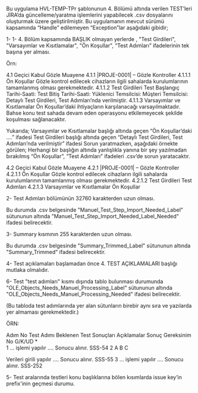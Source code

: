 Bu uygulama HVL-TEMP-TPr şablonunun 4. Bölümü altında verilen TEST’leri JİRA’da güncelleme/yaratma işlemlerini yapabilecek .csv dosyalarını oluşturmak üzere geliştirilmiştir.
Bu uygulamanın mevcut sürümü kapsamında “Handle” edilemeyen “Exception”lar aşağıdaki gibidir;

1- 1-	4. Bölüm kapsamında BAŞLIK olmayan yerlerde , "Test Girdileri", "Varsayımlar ve Kısıtlamalar", "Ön Koşullar", “Test Adımları” ifadelerinin tek başına yer alması. 

Örn:

4.1	Geçici Kabul Gözle Muayene
4.1.1	|PROJE-0001| – Gözle Kontroller
4.1.1.1	Ön Koşullar
Gözle kontrol edilecek cihazların ilgili sahalarda kurulumlarının tamamlanmış olması gerekmektedir.
4.1.1.2	Test Girdileri
Test Başlangıç Tarihi-Saati:
Test Bitiş Tarihi-Saati:
Yüklenici Temsilcisi:
Müşteri Temsilcisi: 
Detaylı Test Girdileri, Test Adımları’nda verilmiştir.
4.1.1.3	Varsayımlar ve Kısıtlamalar
Ön Koşullar’daki ihtiyaçların karşılanacağı varsayılmaktadır.
Bahse konu test sahada devam eden operasyonu etkilemeyecek şekilde koşulması sağlanacaktır.

Yukarıda;
Varsayımlar ve Kısıtlamalar başlığı altında geçen “Ön Koşullar’daki ….” ifadesi Test Girdileri başlığı altında geçen “Detaylı Test Girdileri, Test Adımları’nda verilmiştir” ifadesi Sorun yaratmazken, aşağıdaki örnekte görülen; 
Herhangi bir başlığın altında yanlışlıkla yanına bir şey yazılmadan bırakılmış “Ön Koşullar”, “Test Adımları” ifadeleri .csv’de sorun yaratacaktır.

4.2	Geçici Kabul Gözle Muayene
4.2.1	|PROJE-0001| – Gözle Kontroller
4.2.1.1	Ön Koşullar
Gözle kontrol edilecek cihazların ilgili sahalarda kurulumlarının tamamlanmış olması gerekmektedir.
4.2.1.2	Test Girdileri
Test Adımları
4.2.1.3	Varsayımlar ve Kısıtlamalar
Ön Koşullar


2-	Test Adımları bölümünün 32760 karakterden uzun olması.

Bu durumda .csv belgesinde "Manuel_Test_Step_Import_Needed_Label" sütununun altında "Manuel_Test_Step_Import_Needed_Label_Needed" ifadesi belirecektir.

3-	Summary kısmının 255 karakterden uzun olması. 

Bu durumda .csv belgesinde "Summary_Trimmed_Label" sütununun altında "Summary_Trimmed" ifadesi belirecektir.

4-	Test açıklamaları başlamadan önce 4. TEST AÇIKLAMALARI başlığı mutlaka olmalıdır.

6-  Test "test adımları" kısmı dışında tablo bulunması durumunda "OLE_Objects_Needs_Manuel_Processing_Label" sütununun altında "OLE_Objects_Needs_Manuel_Processing_Needed" ifadesi belirecektir. 

(Bu tabloda test adımlarında yer alan sütunların birebir aynı sıra ve yazılarda yer almaması gerekmektedir.)

ÖRN:

Adım No	Test Adımı	Beklenen Test Sonuçları	Açıklamalar	Sonuç	Gereksinim No
				G/K/UD *	
1	… işlemi yapılır	…. Sonucu alınır.			SSS-54
2	A	B	C
		
		
Verileri girili yapılır	…. Sonucu alınır.			SSS-55
3	… işlemi yapılır	…. Sonucu alınır.			SSS-252

5-	Test aralarında testleri konu başlıklarına bölen kısımlarda issue key’in prefix'inin geçmesi durumu.
